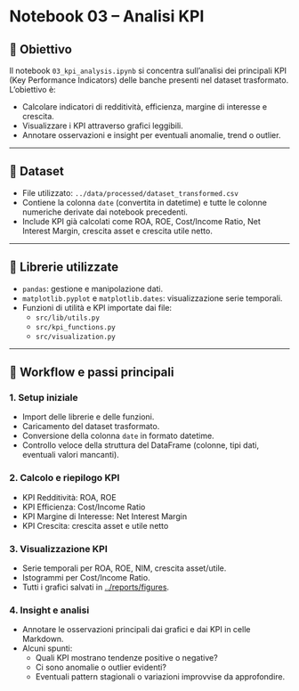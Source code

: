 # Notebook 03 – Analisi KPI

## 🔹 Obiettivo
Il notebook `03_kpi_analysis.ipynb` si concentra sull’analisi dei principali KPI (Key Performance Indicators) delle banche presenti nel dataset trasformato.  
L’obiettivo è:
- Calcolare indicatori di redditività, efficienza, margine di interesse e crescita.
- Visualizzare i KPI attraverso grafici leggibili.
- Annotare osservazioni e insight per eventuali anomalie, trend o outlier.

---

## 🔹 Dataset
- File utilizzato: `../data/processed/dataset_transformed.csv`
- Contiene la colonna `date` (convertita in datetime) e tutte le colonne numeriche derivate dai notebook precedenti.
- Include KPI già calcolati come ROA, ROE, Cost/Income Ratio, Net Interest Margin, crescita asset e crescita utile netto.

---

## 🔹 Librerie utilizzate
- `pandas`: gestione e manipolazione dati.
- `matplotlib.pyplot` e `matplotlib.dates`: visualizzazione serie temporali.
- Funzioni di utilità e KPI importate dai file:
  - `src/lib/utils.py`
  - `src/kpi_functions.py`
  - `src/visualization.py`

---

## 🔹 Workflow e passi principali

### 1. Setup iniziale
- Import delle librerie e delle funzioni.
- Caricamento del dataset trasformato.
- Conversione della colonna `date` in formato datetime.
- Controllo veloce della struttura del DataFrame (colonne, tipi dati, eventuali valori mancanti).

### 2. Calcolo e riepilogo KPI
- KPI Redditività: ROA, ROE
- KPI Efficienza: Cost/Income Ratio
- KPI Margine di Interesse: Net Interest Margin
- KPI Crescita: crescita asset e utile netto

### 3. Visualizzazione KPI
- Serie temporali per ROA, ROE, NIM, crescita asset/utile.
- Istogrammi per Cost/Income Ratio.
- Tutti i grafici salvati in [../reports/figures](../reports/figures).

### 4. Insight e analisi
- Annotare le osservazioni principali dai grafici e dai KPI in celle Markdown.
- Alcuni spunti:
    - Quali KPI mostrano tendenze positive o negative?
    - Ci sono anomalie o outlier evidenti?
    - Eventuali pattern stagionali o variazioni improvvise da approfondire.
